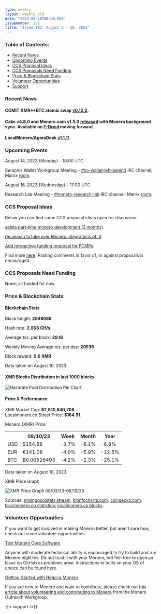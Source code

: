 ```yaml
---
type: weekly
layout: weekly_old
date: "2023-08-10T00:00:00Z"
issuenumber: 182
title: "Issue 182: August 3 - 10, 2023"
---
```


<h3>Table of Contents:</h3>
<ul class="contents">
    <li><a href="#news">Recent News</a></li>
    <li><a href="#events">Upcoming Events</a></li>
    <li><a href="#ideas">CCS Proposal Ideas</a></li>
    <li><a href="#proposals">CCS Proposals Need Funding</a></li>
    <li><a href="#stats">Price & Blockchain Stats</a></li>
    <li><a href="#volunteer">Volunteer Opportunities</a></li>
    <li><a href="#support">Support</a></li>
</ul>

<h3 id="news">Recent News</h3>

<div class="newsbyte">
    <h4>COMIT XMR<->BTC atomic swap <a href="https://github.com/comit-network/xmr-btc-swap/releases/tag/0.12.2" target="_blank">v0.12.2</a>.</h4>
</div>

<div class="newsbyte">
    <h4>Cake v4.8.0 and Monero.com v1.5.0 <a href="https://github.com/cake-tech/cake_wallet/releases/tag/v4.8.0" target="_blank">released</a> with Monero background sync. Available on <a href="https://old.reddit.com/r/Monero/comments/15ndd5p/updates_cake_wallet_monerocom_now_available_on/" target="_blank">F-Droid</a> moving forward.</h4>
</div>

<div class="newsbyte">
    <h4>LocalMonero/AgoraDesk <a href="https://github.com/AgoraDesk-LocalMonero/agoradesk-app-foss/releases/tag/v1.1.11" target="_blank">v1.1.11</a>.</h4>
</div>

<h3 id="events">Upcoming Events</h3>

<div class="event">
    <p class="date" markdown="1">August 14, 2023 (Monday) – 18:00 UTC</p>
    <p markdown="1">Seraphis Wallet Workgroup Meeting - <a href="irc://irc.libera.chat/#no-wallet-left-behind" target="_blank">#no-wallet-left-behind</a> IRC channel; Matrix <a href="https://matrix.to/#/#no-wallet-left-behind:monero.social" target="_blank">room</a>.</p>
</div>

<div class="event">
    <p class="date" markdown="1">August 16, 2023 (Wednesday) – 17:00 UTC</p>
    <p markdown="1">Research Lab Meeting - <a href="irc://irc.libera.chat/#monero-research-lab" target="_blank">#monero-research-lab</a> IRC channel; Matrix <a href="https://matrix.to/#/#monero-research-lab:monero.social" target="_blank">room</a>.</p>
</div>

<h3 id="ideas">CCS Proposal Ideas</h3>

<p>Below you can find some CCS proposal ideas open for discussion.</p>

<div class="proposal">
<p><a href="https://repo.getmonero.org/monero-project/ccs-proposals/-/merge_requests/404" target="_blank">selsta part-time monero development (3 months)</a>.</p>
</div>

<div class="proposal">
<p><a href="https://repo.getmonero.org/monero-project/ccs-proposals/-/merge_requests/402" target="_blank">recanman to take over Monero integrations pt. 3</a>.</p>
</div>

<div class="proposal">
<p><a href="https://repo.getmonero.org/monero-project/ccs-proposals/-/merge_requests/403" target="_blank">Add retroactive funding proposal for FCMPs</a>.</p>
</div>

<div class="proposal">
<p>Find more <a href="https://ccs.getmonero.org/ideas/" target="_blank">here</a>. Posting comments in favor of, or against proposals is encouraged.</p>
</div>

<h3 id="proposals">CCS Proposals Need Funding</h3>

<p>None; all funded for now.</p>

<h3 id="stats">Price & Blockchain Stats</h3>

<h4 class="stat">Blockchain Stats</h4>

<div class="bcstats">
    <p>Block height: <b>2949088</b></p>
    <p>Hash rate: <b>2.068 GH/s</b></p>
    <p>Average txs. per block: <b>29.16</b></p>
    <p>Weekly Moving Average txs. per day: <b>20935</b></p>
    <p>Block reward: <b>0.6 XMR</b></p>
</div>
<p class="note">Data taken on August 10, 2023.</p>

<h4 class="stat">XMR Blocks Distribution in last 1000 blocks</h4>
<p><img src="/img/hashrate-pool-distribution-0810.png" alt="Hashrate Pool Distribution Pie Chart"/></p>

<h4 class="stat" id="price-stat">Price & Performance</h4>

<div class="price-intro">XMR Market Cap: <b>$2,810,640,708</b>.<br/>Localmonero.co Street Price: <b>$164.51</b>.</div>

<p class="table-title">Monero (XMR) Price</p>
<table class="price-table">
  <tr class="row1">
    <th></th>
    <th>08/10/23</th>
    <th>Week</th>
    <th>Month</th>
    <th>Year</th>
  </tr>
  <tr>
    <td data-th="XMR to">USD</td>
    <td data-th="08/10/23">$154.88</td>
    <td data-th="Week" class="red">-3.7%</td>
    <td data-th="Month" class="red">-6.1%</td>
    <td data-th="Year" class="green">-6.8%</td>
  </tr>
  <tr class="row3">
    <td data-th="XMR to">EUR</td>
    <td data-th="08/10/23">€141.06</td>
    <td data-th="Week" class="red">-4.0%</td>
    <td data-th="Month" class="red">-5.9%</td>
    <td data-th="Year" class="red">-12.5%</td>
  </tr>
  <tr>
    <td data-th="XMR to">BTC</td>
    <td data-th="08/10/23">₿0.00526493</td>
    <td data-th="Week" class="red">-4.2%</td>
    <td data-th="Month" class="red">-2.3%</td>
    <td data-th="Year" class="red">-25.1%</td>
  </tr>
</table>
<p class="note">Data taken on August 10, 2023.</p>

<p class="table-title">XMR Price Graph</p>

![XMR Price Graph 08/03/23-08/10/23](/img/weekly-chart-0810.png "XMR Price Graph 08/03/23-08/10/23")

Sources: <a href="https://miningpoolstats.stream/monero" target="_blank">miningpoolstats.stream</a>; <a href="https://bitinfocharts.com/monero/" target="_blank">bitinfocharts.com</a>; <a href="https://www.coingecko.com/en/coins/monero" target="_blank">coingecko.com</a>; <a href="https://localmonero.co/statistics" target="_blank">localmonero.co statistics</a>; <a href="https://localmonero.co/blocks" target="_blank">localmonero.co blocks</a>.

<h3 id="volunteer">Volunteer Opportunities</h3>

<p>If you want to get involved in making Monero better, but aren't sure how, check out some volunteer opportunities.</p>

<div class="newsbyte">
    <p class="date"><a href="https://github.com/monero-project/monero" target="_blank">Test Monero Core Software</a></p>
    <p>Anyone with moderate technical ability is encouraged to try to build and run Monero nightlies. Do not trust it with your Monero, but feel free to open an Issue on GitHub as problems arise. Instructions to build on your OS of choice can be found <a href="https://github.com/monero-project/monero#compiling-monero-from-source" target="_blank">here</a>. </p>
</div>

<div class="newsbyte">
    <p class="date"><a href="https://github.com/monero-project/monero" target="_blank">Getting Started with Helping Monero</a></p>
    <p>If you are new to Monero and want to contribute, please check out <a href="https://web.archive.org/web/20200805013127/https://www.monerooutreach.org/stories/getting-started-helping-monero.html" target="_blank">this article about volunteering and contributing to Monero</a> from the Monero Outreach Workgroup. </p>
</div>

{{< support />}}

